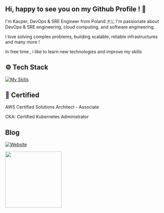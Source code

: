 ## Hi, happy to see you on my Github Profile ! 👋

I'm Kacper, DevOps & SRE Engineer from Poland 🇵🇱 I'm passionate about DevOps & SRE engineering, cloud computing, and software engineering.

I love solving complex problems, building scalable, reliable infrastructures and many more !

In free time , i like to learn new technologies and improve my skills

## :gear: Tech Stack
  
[![My Skills](https://skillicons.dev/icons?i=aws,azure,kubernetes,docker,linux,terraform,ansible,python,bash,jenkins,gitlab,grafana,prometheus,mysql)](https://skillicons.dev)

## 📝 Certified

AWS Certified Solutions Architect - Associate

CKA: Certified Kubernetes Administrator

## Blog

[![Website](https://img.icons8.com/ios-filled/50/000000/internet.png)](https://blog.keepi.it.com/)

<img height="180em" src="https://github-readme-stats.vercel.app/api?username=KacperBlaz&show_icons=true&hide_border=true&&count_private=true&include_all_commits=true" />
